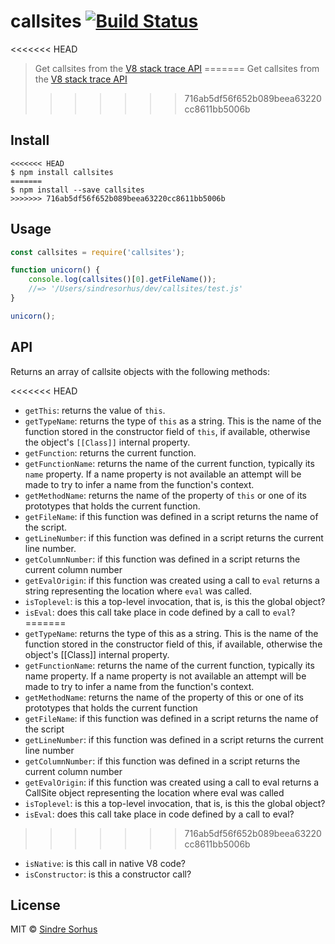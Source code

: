 # callsites [![Build Status](https://travis-ci.org/sindresorhus/callsites.svg?branch=master)](https://travis-ci.org/sindresorhus/callsites)

<<<<<<< HEAD
> Get callsites from the [V8 stack trace API](https://v8.dev/docs/stack-trace-api)
=======
> Get callsites from the [V8 stack trace API](https://github.com/v8/v8/wiki/Stack-Trace-API)
>>>>>>> 716ab5df56f652b089beea63220cc8611bb5006b


## Install

```
<<<<<<< HEAD
$ npm install callsites
=======
$ npm install --save callsites
>>>>>>> 716ab5df56f652b089beea63220cc8611bb5006b
```


## Usage

```js
const callsites = require('callsites');

function unicorn() {
	console.log(callsites()[0].getFileName());
	//=> '/Users/sindresorhus/dev/callsites/test.js'
}

unicorn();
```


## API

Returns an array of callsite objects with the following methods:

<<<<<<< HEAD
- `getThis`: returns the value of `this`.
- `getTypeName`: returns the type of `this` as a string. This is the name of the function stored in the constructor field of `this`, if available, otherwise the object's `[[Class]]` internal property.
- `getFunction`: returns the current function.
- `getFunctionName`: returns the name of the current function, typically its `name` property. If a name property is not available an attempt will be made to try to infer a name from the function's context.
- `getMethodName`: returns the name of the property of `this` or one of its prototypes that holds the current function.
- `getFileName`: if this function was defined in a script returns the name of the script.
- `getLineNumber`: if this function was defined in a script returns the current line number.
- `getColumnNumber`: if this function was defined in a script returns the current column number
- `getEvalOrigin`: if this function was created using a call to `eval` returns a string representing the location where `eval` was called.
- `isToplevel`: is this a top-level invocation, that is, is this the global object?
- `isEval`: does this call take place in code defined by a call to `eval`?
=======
- `getTypeName`: returns the type of this as a string. This is the name of the function stored in the constructor field of this, if available, otherwise the object's [[Class]] internal property.
- `getFunctionName`: returns the name of the current function, typically its name property. If a name property is not available an attempt will be made to try to infer a name from the function's context.
- `getMethodName`: returns the name of the property of this or one of its prototypes that holds the current function
- `getFileName`: if this function was defined in a script returns the name of the script
- `getLineNumber`: if this function was defined in a script returns the current line number
- `getColumnNumber`: if this function was defined in a script returns the current column number
- `getEvalOrigin`: if this function was created using a call to eval returns a CallSite object representing the location where eval was called
- `isToplevel`: is this a top-level invocation, that is, is this the global object?
- `isEval`: does this call take place in code defined by a call to eval?
>>>>>>> 716ab5df56f652b089beea63220cc8611bb5006b
- `isNative`: is this call in native V8 code?
- `isConstructor`: is this a constructor call?


## License

MIT © [Sindre Sorhus](https://sindresorhus.com)
